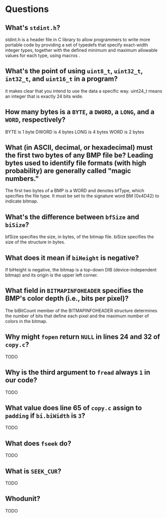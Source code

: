 # Questions

## What's `stdint.h`?

stdint.h is a header file in C library to allow programmers to write more portable code by providing a set of typedefs that specify exact-width integer types,
together with the defined minimum and maximum allowable values for each type, using macros .

## What's the point of using `uint8_t`, `uint32_t`, `int32_t`, and `uint16_t` in a program?

it makes clear that you intend to use the data a specific way.
	uint24_t means an integer that is exactly 24 bits wide.


## How many bytes is a `BYTE`, a `DWORD`, a `LONG`, and a `WORD`, respectively?

BYTE is 1 byte
DWORD is 4 bytes
LONG is 4 bytes
WORD is 2 bytes

## What (in ASCII, decimal, or hexadecimal) must the first two bytes of any BMP file be? Leading bytes used to identify file formats (with high probability) are generally called "magic numbers."

The first two bytes of a BMP is a WORD and denotes bfType, which specifies the file type. It must be
 	set to the signature word BM (0x4D42) to indicate bitmap.

## What's the difference between `bfSize` and `biSize`?

bfSize specifies the size, in bytes, of the bitmap file.
biSize specifies the size of the structure in bytes.


## What does it mean if `biHeight` is negative?

If biHeight is negative, the bitmap is a top-down DIB (device-independent bitmap)
and its origin is the upper left corner.

## What field in `BITMAPINFOHEADER` specifies the BMP's color depth (i.e., bits per pixel)?

The biBitCount member of the BITMAPINFOHEADER structure determines the number of
bits that define each pixel and the maximum number of colors in the bitmap.

## Why might `fopen` return `NULL` in lines 24 and 32 of `copy.c`?

TODO

## Why is the third argument to `fread` always `1` in our code?

TODO

## What value does line 65 of `copy.c` assign to `padding` if `bi.biWidth` is `3`?

TODO

## What does `fseek` do?

TODO

## What is `SEEK_CUR`?

TODO

## Whodunit?

TODO
